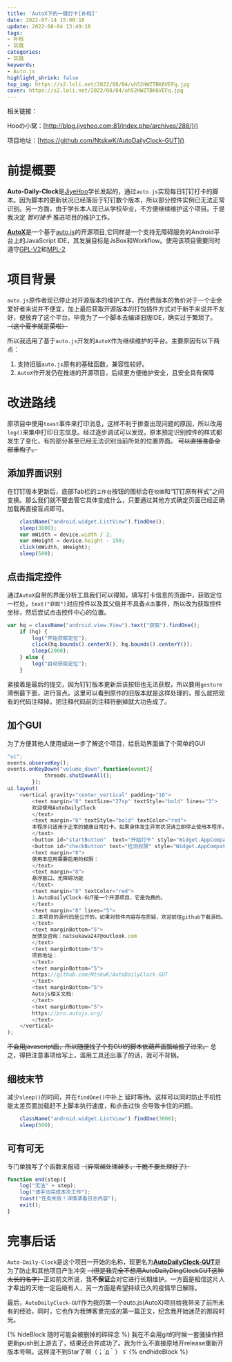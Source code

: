```yaml
---
title: 'AutoX下的一键打卡[补档]'
date: 2022-07-14 15:00:18
update: 2022-08-04 13:49:18
tags:
- 补档
- 实践
categories:
- 实践
keywords: 
- Auto.js
highlight_shrink: false
top_img: https://s2.loli.net/2022/08/04/uh52HWZTBK6VEFq.jpg
cover: https://s2.loli.net/2022/08/04/uh52HWZTBK6VEFq.jpg
---
```

相关链接：

Hooの小窝：[http://blog.jiyehoo.com:81/index.php/archives/288/]()

项目地址：[https://github.com/NtskwK/AutoDailyClock-GUT]()

# 前提概要
**Auto-Daily-Clock**是[JiyeHoo](https://github.com/JiyeHoo)学长发起的，通过`auto.js`实现每日钉钉打卡的脚本。因为脚本的更新状况已经落后于钉钉数个版本，所以部分控件实例已无法正常识别。另一方面，由于学长本人现已从学校毕业，不方便继续维护这个项目。于是我决定 *暂时接手* 推进项目的维护工作。

[**AutoX**](https://github.com/kkevsekk1/AutoX)是一个基于[auto.js](https://github.com/hyb1996/Auto.js)的开源项目,它同样是一个支持无障碍服务的Android平台上的JavaScript IDE，其发展目标是JsBox和Workflow。使用该项目需要同时遵守[GPL-V2](https://opensource.org/licenses/GPL-2.0)和[MPL-2](https://www.mozilla.org/MPL/2.0)

# 项目背景
`auto.js`原作者现已停止对开源版本的维护工作，而付费版本的售价对于一个业余爱好者来说并不便宜，加上最后获取开源版本的打包插件方式对于新手来说并不友好，便放弃了这个平台。毕竟为了一个脚本去编译旧版IDE，确实过于繁琐了。 ~~（这个夏宇就是菜啦）~~

所以我选用了基于`auto.js`开发的`AutoX`作为继续维护的平台。主要原因有以下两点：

1. 支持旧版`auto.js`原有的基础函数，兼容性较好。
2. `AutoX`作开发仍在推进的开源项目，后续更方便维护安全，且安全具有保障

# 改进路线
原项目中使用`toast`事件来打印消息，这样不利于排查出现问题的原因，所以改用`log()`来集中打印日志信息。经过逐步调试可以发现，原本预定识别控件的样式都发生了变化，有的部分甚至已经无法识别当前所处的位置界面。 ~~可以直接准备全部重构了。~~

## 添加界面识别
在钉钉版本更新后，底部Tab栏的`工作台`按钮的图标会在`校徽`和“钉钉原有样式”之间变换。那么我们就不要去管它具体变成什么，只要通过其他方式确定页面已经正确加载再直接盲点即可。

```javascript
    className("android.widget.ListView").findOne();
    sleep(3000);
    var mWidth = device.width / 2;
    var mHeight = device.height - 150;
    click(mWidth, mHeight);
    sleep(500);
```

## 点击指定控件
通过`AutoX`自带的界面分析工具我们可以得知，填写打卡信息的页面中，获取定位一栏处，`text("获取")`对应控件以及其父级并不具备`点击`事件，所以改为获取控件坐标，然后尝试点击控件中心的位置。

```javascript
var hq = className("android.view.View").text("获取").findOne();
    if (hq) {
        log("开始获取定位");
        click(hq.bounds().centerX(), hq.bounds().centerY());
        sleep(2000);
    } else {
        log("自动获取定位");
    }
```

紧接着是最后的提交，因为钉钉版本更新后该按钮也无法获取，所以要用`gesture`滑倒最下面，进行盲点。这里可以看到原作的旧版本就是这样处理的，那么就把现有的代码注释掉，把注释代码前的注释符删掉就大功告成了。

## 加个GUI
为了方便其他人使用或进一步了解这个项目，给启动界面做了个简单的GUI

```javascript
"ui";
events.observeKey();
events.onKeyDown("volume_down",function(event){
            threads.shutDownAll();
        });
ui.layout(
    <vertical gravity="center_vertical" padding="16">
        <text margin="8" textSize="27sp" textStyle="bold" lines="3">
        欢迎使用AutoDailyClock
        </text>
        <text margin="8" textStyle="bold" textColor="red">
        本程序只适用于正常的健康日常打卡。如果身体发生异常状况请立即停止使用本程序，并及时向辅导员或其他负责人报告身体状况！
        </text>
        <button id="startButton"  text="开始打卡" style="Widget.AppCompat.Button.Colored" w="*"  h="70" margin="20"/>
        <button id="checkButton" text="检测权限" style="Widget.AppCompat.Button.Colored" w="*" h="70" margin="20"/>
        <text margin="8">
        使用本应用需要启用的权限：
        </text>
        <text margin="8">
        悬浮窗口、无障碍功能
        </text>
        <text margin="8" textColor="red">
        1.AutoDailyClock-GUT是一个开源项目，它是免费的。
        </text>
        <text margin="8" lines="5">
        2.本项目的源代码是公开的。如果对软件内容存在质疑，欢迎前往github下载源码。
        </text>
        <text marginBottom="5">
        反馈及咨询：natsukawa247@outlook.com
        </text>
        <text marginBottom="5">
        项目地址：
        </text>
        <text marginBottom="5">
        https://github.com/NtskwK/AutoDailyClock-GUT
        </text>
        <text marginBottom="5">
        Autojs相关文档:
        </text>
        <text marginBottom="5">
        https://pro.autojs.org/
        </text>
    </vertical>
);
```

~~不会用javascript画，所以随便找了个有GUI的脚本依葫芦画瓢给搬了过来。~~ 总之，得把注意事项给写上，滥用工具还出事了的话，我可不背锅。

## 细枝末节
减少`sleep()`的时间，并在`findOne()`中补上  延时等待。这样可以同时防止手机性能太差页面加载赶不上脚本执行速度，和点击过快
会导致卡住的问题。

```javascript
    className("android.widget.ListView").findOne(3000);
    sleep(500);
```

## 可有可无
专门单独写了个函数来报错 ~~（异常越处理越多，干脆不要处理好了）~~
```javascript
function end(step){
    log("无法" + step);
    log("请手动完成本次工作");
    toast("任务失败！详情请看日志内容");
    exit();
}
```

# 完事后话
`Auto-Daily-Clock`是这个项目一开始的名称，现更名为[**AutoDailyClock-GUT**](https://github.com/NtskwK/AutoDailyClock-GUT)是为了防止和其他项目产生冲突 ~~（但是我完全不想用AutoDailyDingClockGUT这种太长的名字）~~正如前文所说，我**不保证**会对它进行长期维护。一方面是相信这片人才辈出的天地一定后继有人，另一方面是希望持续已久的疫情早日解除。

最后，`AutoDailyClock-GUT`作为我的第一个auto.js(AutoX)项目给我带来了前所未有的经验，同时，它也作为我博客里完成的第一篇正文，纪念我开始迷茫的那段时光。

{% hideBlock 随时可能会被删掉的碎碎念 %}
我在不会用git的时候一套骚操作把更新push到上游去了，结果还合并成功了。我为什么不直接原地开release重新开版本号啊。这样混不到Star了啊（；´д｀）ゞ
{% endhideBlock %}